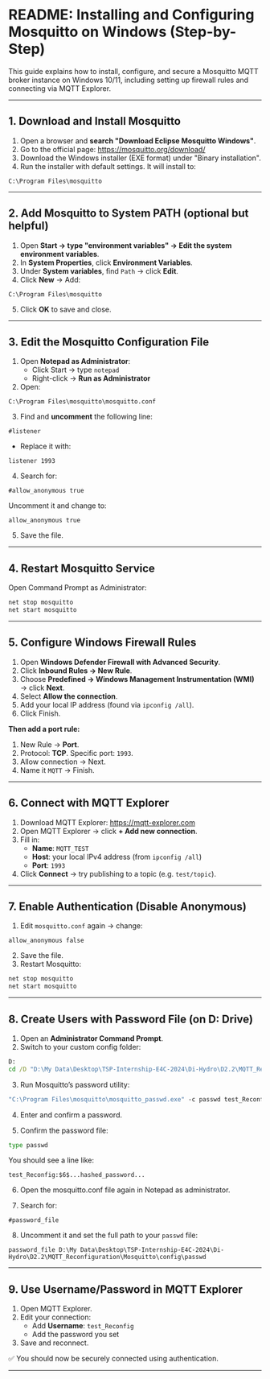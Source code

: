 # README: Installing and Configuring Mosquitto on Windows (Step-by-Step)

This guide explains how to install, configure, and secure a Mosquitto MQTT broker instance on Windows 10/11, including setting up firewall rules and connecting via MQTT Explorer.

---

## 1. Download and Install Mosquitto

1. Open a browser and **search "Download Eclipse Mosquitto Windows"**.
2. Go to the official page: https://mosquitto.org/download/
3. Download the Windows installer (EXE format) under "Binary installation".
4. Run the installer with default settings. It will install to:
```
C:\Program Files\mosquitto

 ```

---

## 2. Add Mosquitto to System PATH (optional but helpful)

1. Open **Start → type "environment variables" → Edit the system environment variables**.
2. In **System Properties**, click **Environment Variables**.
3. Under **System variables**, find `Path` → click **Edit**.
4. Click **New** → Add:
```
C:\Program Files\mosquitto

   ```
5. Click **OK** to save and close.

---

## 3. Edit the Mosquitto Configuration File

1. Open **Notepad as Administrator**:
   - Click Start → type `notepad`
   - Right-click → **Run as Administrator**
2. Open:
```
C:\Program Files\mosquitto\mosquitto.conf

   ```
3. Find and **uncomment** the following line:
```
#listener
   ```
   - Replace it with:
```
listener 1993
   ```
4. Search for:
```
#allow_anonymous true
   ```
   Uncomment it and change to:
```
allow_anonymous true
   ```
5. Save the file.

---

## 4. Restart Mosquitto Service

Open Command Prompt as Administrator:
```bat
net stop mosquitto
net start mosquitto
```

---

## 5. Configure Windows Firewall Rules

1. Open **Windows Defender Firewall with Advanced Security**.
2. Click **Inbound Rules → New Rule**.
3. Choose **Predefined → Windows Management Instrumentation (WMI)** → click **Next**.
4. Select **Allow the connection**.
5. Add your local IP address (found via `ipconfig /all`).
6. Click Finish.

**Then add a port rule:**
1. New Rule → **Port**.
2. Protocol: **TCP**. Specific port: `1993`.
3. Allow connection → Next.
4. Name it `MQTT` → Finish.

---

## 6. Connect with MQTT Explorer

1. Download MQTT Explorer: https://mqtt-explorer.com
2. Open MQTT Explorer → click **+ Add new connection**.
3. Fill in:
   - **Name**: `MQTT_TEST`
   - **Host**: your local IPv4 address (from `ipconfig /all`)
   - **Port**: `1993`
4. Click **Connect** → try publishing to a topic (e.g. `test/topic`).

---

## 7. Enable Authentication (Disable Anonymous)

1. Edit `mosquitto.conf` again → change:
```
allow_anonymous false
   ```
2. Save the file.
3. Restart Mosquitto:
```bat
net stop mosquitto
net start mosquitto
```

---

## 8. Create Users with Password File (on D: Drive)

1. Open an **Administrator Command Prompt**.
2. Switch to your custom config folder:
```bat
D:
cd /D "D:\My Data\Desktop\TSP-Internship-E4C-2024\Di-Hydro\D2.2\MQTT_Reconfiguration\Mosquitto\config"
```
3. Run Mosquitto’s password utility:
```bat
"C:\Program Files\mosquitto\mosquitto_passwd.exe" -c passwd test_Reconfig
```
4. Enter and confirm a password.

5. Confirm the password file:
```bat
type passwd
```
You should see a line like:
```
test_Reconfig:$6$...hashed_password...
```
6. Open the mosquitto.conf file again in Notepad as administrator.

7. Search for:
```
#password_file
```

8. Uncomment it and set the full path to your `passwd` file:
```
password_file D:\My Data\Desktop\TSP-Internship-E4C-2024\Di-Hydro\D2.2\MQTT_Reconfiguration\Mosquitto\config\passwd
```
---

## 9. Use Username/Password in MQTT Explorer

1. Open MQTT Explorer.
2. Edit your connection:
   - Add **Username**: `test_Reconfig`
   - Add the password you set
3. Save and reconnect.

✅ You should now be securely connected using authentication.

---

